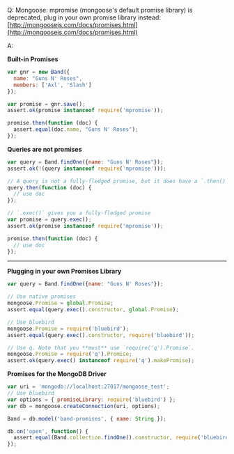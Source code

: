 Q: Mongoose: mpromise (mongoose's default promise library) is deprecated, plug in your own promise library instead: [http://mongoosejs.com/docs/promises.html](http://mongoosejs.com/docs/promises.html)

A:

__Built-in Promises__

```js
var gnr = new Band({
  name: "Guns N' Roses",
  members: ['Axl', 'Slash']
});

var promise = gnr.save();
assert.ok(promise instanceof require('mpromise'));

promise.then(function (doc) {
  assert.equal(doc.name, "Guns N' Roses");
});
```

__Queries are not promises__

```js
var query = Band.findOne({name: "Guns N' Roses"});
assert.ok(!(query instanceof require('mpromise')));

// A query is not a fully-fledged promise, but it does have a `.then()`.
query.then(function (doc) {
  // use doc
});

// `.exec()` gives you a fully-fledged promise
var promise = query.exec();
assert.ok(promise instanceof require('mpromise'));

promise.then(function (doc) {
  // use doc
});
```

---

__Plugging in your own Promises Library__

```js
var query = Band.findOne({name: "Guns N' Roses"});

// Use native promises
mongoose.Promise = global.Promise;
assert.equal(query.exec().constructor, global.Promise);

// Use bluebird
mongoose.Promise = require('bluebird');
assert.equal(query.exec().constructor, require('bluebird'));

// Use q. Note that you **must** use `require('q').Promise`.
mongoose.Promise = require('q').Promise;
assert.ok(query.exec() instanceof require('q').makePromise);
```

__Promises for the MongoDB Driver__

```js
var uri = 'mongodb://localhost:27017/mongoose_test';
// Use bluebird
var options = { promiseLibrary: require('bluebird') };
var db = mongoose.createConnection(uri, options);

Band = db.model('band-promises', { name: String });

db.on('open', function() {
  assert.equal(Band.collection.findOne().constructor, require('bluebird'));
});
```
